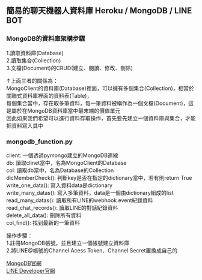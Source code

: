 ## 簡易的聊天機器人資料庫 Heroku / MongoDB / LINE BOT

### MongoDB的資料庫架構步驟<br>
1.讀取資料庫(Database)<br>
2.讀取集合(Collection)<br>
3.文檔(Document)的CRUD(建立、閱讀、修改、刪除)<br>

↑上面三者的關係為：<br>
MongoClient的資料庫(Database)裡面，可以擁有多個集合(Collection)，相當於關聯式資料庫裡面的資料表(Table)，<br>
每個集合當中，存在取多筆資料，每一筆資料被稱作為一個文檔(Document)，這是屬於在MongoDB資料庫當中最末端的價值單元<br>
因此如果我們希望可以進行資料存取操作，首先要先建立一個資料庫與集合，才能把資料寫入其中<br>

### mongodb_function.py<br>
client: 一個透過pymongo建立的MongoDB連線<br>
db: 讀取clinet當中，名為MongoClient的Database<br>
col: 讀取db當中，名為Database的Collection<br>
dicMemberCheck(): 判斷key是否在指定的dictionary當中，若有則return True<br>
write_one_data(): 寫入資料data是dictionary<br>
write_many_datas(): 寫入多筆資料，data是一個由dictionary組成的list<br>
read_many_datas(): 讀取所有LINE的webhook event紀錄資料<br>
read_chat_records(): 讀取LINE的對話紀錄資料<br>
delete_all_data(): 刪除所有資料<br>
col_find(): 找到最新的一筆資料<br>

操作步驟：<br>
1.註冊MongoDB帳號，並且建立一個帳號建立資料庫<br>
2.將LINE@帳號的Channel Acess Token、Channel Secret置換成自己的<br>

[MongoDB官網](https://www.mongodb.com/)<br>
[LINE Developer官網](https://developers.line.biz/)<br>